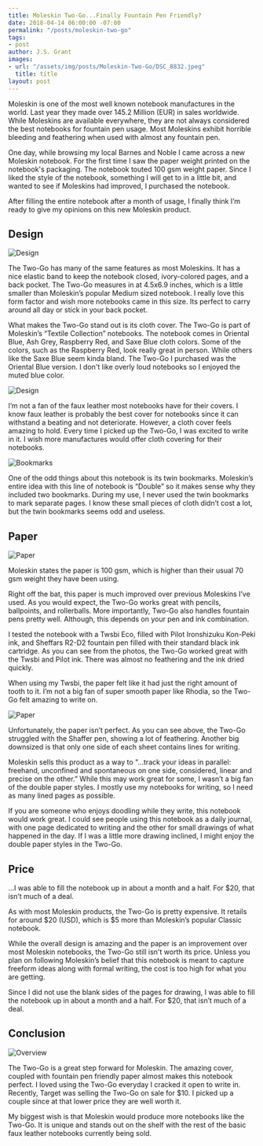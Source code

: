 ```yaml
---
title: Moleskin Two-Go...Finally Fountain Pen Friendly?
date: 2018-04-14 06:00:00 -07:00
permalink: "/posts/moleskin-two-go"
tags:
- post
author: J.S. Grant
images:
- url: "/assets/img/posts/Moleskin-Two-Go/DSC_8832.jpeg"
  title: title
layout: post
---
```


Moleskin is one of the most well known notebook manufactures in the world. Last year they made over 145.2 Million (EUR) in sales worldwide. While Moleskins are available everywhere, they are not always considered the best notebooks for fountain pen usage. Most Moleskins exhibit horrible bleeding and feathering when used with almost any fountain pen.

One day, while browsing my local Barnes and Noble I came across a new Moleskin notebook. For the first time I saw the paper weight printed on the notebook's packaging. The notebook touted 100 gsm weight paper. Since I liked the style of the notebook, something I will get to in a little bit, and wanted to see if Moleskins had improved, I purchased the notebook.

After filling the entire notebook after a month of usage, I finally think I’m ready to give my opinions on this new Moleskin product.

## Design

![Design](/assets/img/posts/Moleskin-Two-Go/DSC_8832.jpeg)

The Two-Go has many of the same features as most Moleskins. It has a nice elastic band to keep the notebook closed, ivory-colored pages, and a back pocket. The Two-Go measures in at 4.5x6.9 inches, which is a little smaller than Moleskin’s popular Medium sized notebook. I really love this form factor and wish more notebooks came in this size. Its perfect to carry around all day or stick in your back pocket.

What makes the Two-Go stand out is its cloth cover. The Two-Go is part of Moleskin’s “Textile Collection” notebooks. The notebook comes in Oriental Blue, Ash Grey, Raspberry Red, and Saxe Blue cloth colors. Some of the colors, such as the Raspberry Red, look really great in person. While others like the Saxe Blue seem kinda bland. The Two-Go I purchased was the Oriental Blue version. I don't like overly loud notebooks so I enjoyed the muted blue color.

![Design](/assets/img/posts/Moleskin-Two-Go/DSC_8816.jpeg)

I’m not a fan of the faux leather most notebooks have for their covers. I know faux leather is probably the best cover for notebooks since it can withstand a beating and not deteriorate. However, a cloth cover feels amazing to hold. Every time I picked up the Two-Go, I was excited to write in it. I wish more manufactures would offer cloth covering for their notebooks.

![Bookmarks](/assets/img/posts/Moleskin-Two-Go/DSC_8826.jpeg)

One of the odd things about this notebook is its twin bookmarks. Moleskin’s entire idea with this line of notebook is “Double” so it makes sense why they included two bookmarks. During my use, I never used the twin bookmarks to mark separate pages. I know these small pieces of cloth didn’t cost a lot, but the twin bookmarks seems odd and useless.

## Paper

![Paper](/assets/img/posts/Moleskin-Two-Go/DSC_8823.jpeg)

Moleskin states the paper is 100 gsm, which is higher than their usual 70 gsm weight they have been using.

Right off the bat, this paper is much improved over previous Moleskins I’ve used.  As you would expect, the Two-Go works great with pencils, ballpoints, and rollerballs. More importantly, Two-Go also handles fountain pens pretty well. Although, this depends on your pen and ink combination.

I tested the notebook with a Twsbi Eco, filled with Pilot Ironshizuku Kon-Peki ink, and Sheffars R2-D2 fountain pen filled with their standard black ink cartridge. As you can see from the photos, the Two-Go worked great with the Twsbi and Pilot ink. There was almost no feathering and the ink dried quickly.

When using my Twsbi, the paper felt like it had just the right amount of tooth to it. I’m not a big fan of super smooth paper like Rhodia, so the Two-Go felt amazing to write on.

![Paper](/assets/img/posts/Moleskin-Two-Go/DSC_8820.jpeg)

Unfortunately, the paper isn’t perfect. As you can see above, the Two-Go struggled with the Shaffer pen, showing a lot of feathering. Another big downsized is that only one side of each sheet contains lines for writing.

Moleskin sells this product as a way to "...track your ideas in parallel: freehand, unconfined and spontaneous on one side, considered, linear and precise on the other.” While this may work great for some, I wasn’t a big fan of the double paper styles. I mostly use my notebooks for writing, so I need as many lined pages as possible.

If you are someone who enjoys doodling while they write, this notebook would work great. I could see people using this notebook as a daily journal, with one page dedicated to writing and the other for small drawings of what happened in the day. If I was a little more drawing inclined, I might enjoy the double paper styles in the Two-Go.

## Price

<p class="pull-quote">...I was able to fill the notebook up in about a month and a half. For $20, that isn’t much of a deal.</p>
As with most Moleskin products, the Two-Go is pretty expensive. It retails for around $20 (USD), which is $5 more than Moleskin’s popular Classic notebook.

While the overall design is amazing and the paper is an improvement over most Moleskin notebooks, the Two-Go still isn't worth its price. Unless you plan on following Moleskin’s belief that this notebook is meant to capture freeform ideas along with formal writing, the cost is too high for what you are getting.

Since I did not use the blank sides of the pages for drawing, I was able to fill the notebook up in about a month and a half. For $20, that isn’t much of a deal.

## Conclusion

![Overview](/assets/img/posts/Moleskin-Two-Go/DSC_8816.jpeg)

The Two-Go is a great step forward for Moleskin. The amazing cover, coupled with fountain pen friendly paper almost makes this notebook perfect. I loved using the Two-Go everyday I cracked it open to write in. Recently, Target was selling the Two-Go on sale for $10. I picked up a couple since at that lower price they are well worth it.

My biggest wish is that Moleskin would produce more notebooks like the Two-Go. It is unique and stands out on the shelf with the rest of the basic faux leather notebooks currently being sold.